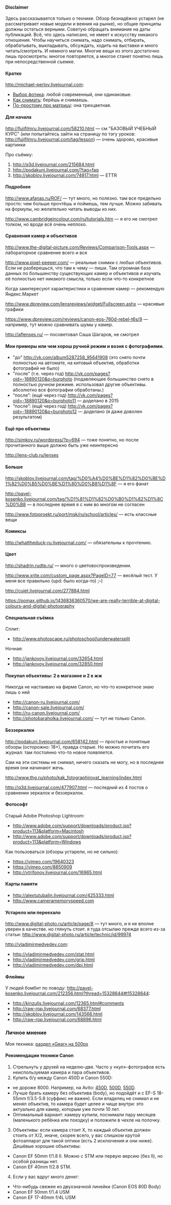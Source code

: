 #### Disclaimer

Здесь рассказывается только о технике. Обзор безнадёжно устарел (не рассматривает новые модели и веяния на рынке), но общие принципы должны остаться верными. Советую обращать внимание на даты публикаций.
Всё, что здесь написано, не имеет к искусству никакого отношения.
Чтобы научиться снимать, надо снимать, отбирать, обрабатывать, выкладывать, обсуждать, ходить на выставки и много читать/смотреть. И немного магии.
Многие вещи из этого достаточно лишь просмотреть: многое повторяется, а многое станет понятно лишь при непосредственной съемке.



#### Кратко
<http://michael-perlov.livejournal.com>:
* [Выбор фотика](http://michael-perlov.livejournal.com/147177.html): любой современный, они одинаковые.
* [Как снимать](http://michael-perlov.livejournal.com/145756.html): берёшь и снимаешь.
* [По-простому про матрицу](http://michael-perlov.livejournal.com/150800.html): она трехцветная.



#### Для начала

<http://fujifilmru.livejournal.com/58210.html> — см "БАЗОВЫЙ УЧЕБНЫЙ КУРС" (или попытайтесь зайти на страницу по тэгу уроков: http://fujifilmru.livejournal.com/tag/lesson) — очень здорово, красивые картинки

Про съёмку:
1. <http://q3d.livejournal.com/215684.html>
2. <http://podakuni.livejournal.com/?tag=faq>
3. <http://skoblov.livejournal.com/74817.html> — ETTR



#### Подробнее

<http://www.afanas.ru/ROF/> — тут много, но полезно. там все предельно просто: чем больше прочтёшь и поймешь, тем лучше. Можно забивать на формулы, но желательно читать выводы из них.

<http://www.cambridgeincolour.com/ru/tutorials.htm> — я его не смотрел толком, но вроде всё очень неплохо.



#### Сравнения камер и объективов

<http://www.the-digital-picture.com/Reviews/Comparison-Tools.aspx> — лабораторное сравнение всего и вся

<http://www.pixel-peeper.com/> — реальные снимки с любых объективов. Если не разберешься, что там к чему — пиши. Там огромная база данных по большинству существующих камер и объективов и изучать её полностью нет никакого смысла, только если что-то конкретное

Когда заинтересуют характеристики и сравнение камер — рекомендую Яндекс.Маркет

<http://www.dpreview.com/lensreviews/widget/Fullscreen.ashx> — красивые графики

<https://www.dpreview.com/reviews/canon-eos-760d-rebel-t6s/9> — например, тут можно сравнивать шумы у камер.

<http://aflenses.ru/> — посоветовал Саша Шагаров, не смотрел



#### Мои примеры или чем хорош ручной режим и возня с фотографиями.

* "до" <http://vk.com/album5287258_95641908> (это снято почти полностью на автомате, на китовый объектив, обработки фотографий не было)
* "после" (т.е. через год) <http://vk.com/pages?oid=-18890120&p=burphoto>
(подавляющее большинство снято в полностью ручном режиме. использовал другие объективы. абсолютно все фотографии обработаны.)
* “после”: (ещё через год) <http://vk.com/pages?oid=-18890120&p=burphoto11> — доделано в 2015
* “после”: (ещё через год) <http://vk.com/pages?oid=-18890120&p=burphoto12> — доделано (я даже доволен результатом)



#### Ещё про объективы

<http://simkov.ru/wordpress/?p=694> — тоже понятно, но после прочитанного выше должно быть уже неинтересно

<http://lens-club.ru/lenses>



#### Больше

<http://skoblov.livejournal.com/tag/%D0%A4%D0%BE%D1%82%D0%BE%D1%82%D0%B5%D0%BE%D1%80%D0%B8%D1%8F> — я его фанат

<http://pavel-kosenko.livejournal.com/tag/%D1%81%D1%82%D0%B0%D1%82%D1%8C%D0%B8> — в последнее время я с ним во многом не согласен

<http://www.fotoproekt.ru/port/msk/ru/school/articles/> — есть классные вещи



#### Комиксы

<http://whattheduck-ru.livejournal.com/> — обязательны к прочтению.



#### Цвет

<http://shadrin.rudtp.ru/> — много о цветовоспроизведении.

<http://www.xrite.com/custom_page.aspx?PageID=77> — весёлый тест. У меня все правильно (upd: было когда-то) ;–)

<http://cuiet.livejournal.com/277884.html>

<https://pomax.github.io/1436836360570/we-are-really-terrible-at-digital-colours-and-digital-photography>



#### Специальная съёмка
Сплит:
* <http://www.photoscape.ru/photoschool/underwatersplit>

Ночная:
* <http://jankovoy.livejournal.com/32654.html>
* <http://jankovoy.livejournal.com/32850.html>



#### Покупал объективы: 2 в магазине и 2 в жж

Никогда не настаиваю на фирме Canon, но что-то конкретное знаю лишь о ней
* <http://canon-ru.livejournal.com/>
* <http://canon-sale.livejournal.com/>
* <http://ru-canon.livejournal.com/>
* <http://photobaraholka.livejournal.com/> — тут не только Canon.



#### Беззеркалки

<http://podakuni.livejournal.com/658142.html> — простые и понятные обзоры (осторожно: 18+), правда старые. Но можно почитать его журнал: там постоянно что-то новое появляется.

Сам на эти системы не снимал, ничего сказать не могу, но в последнее время они начинают жечь.

<http://www.thg.ru/photo/kak_fotographirovat_learning/index.html>

<http://q3d.livejournal.com/477907.html> — последний из 4 постов о сравнении зеркалок и беззеркалок.



#### Фотософт

Старый Adobe Photoshop Lightroom:
* <http://www.adobe.com/support/downloads/product.jsp?product=113&platform=Macintosh>
* <http://www.adobe.com/support/downloads/product.jsp?product=113&platform=Windows>

Как пользоваться (обзоры устарели, но не сильно):
* <https://vimeo.com/19640323>
* <https://vimeo.com/8850909>
* <http://vtrifonov.livejournal.com/16965.html>



#### Карты памяти

* <http://alextutubalin.livejournal.com/425333.html>
* <http://www.cameramemoryspeed.com>



#### Устарело или переехало

<http://www.digital-photo.ru/article/page/8> — тут много, и я не вполне уверен в качестве. но глянуть стоит. я туда отсылаю прежде всего из-за статьи: <http://www.digital-photo.ru/article/technic/id/99974>

<http://vladimirmedvedev.com>:
* <http://vladimirmedvedev.com/stat.html>
* <http://vladimirmedvedev.com/grip.html>
* <http://vladimirmedvedev.com/dpi.html>

#### Флеймы

У людей бомбит по поводу: <http://pavel-kosenko.livejournal.com/212356.html?thread=15328644#t15328644>:
* <http://kinzulis.livejournal.com/12365.html#comments>
* <http://raw-rpp.livejournal.com/68377.html>
* <http://skoblov.livejournal.com/143566.html>
* <http://raw-rpp.livejournal.com/68896.html>


### Личное мнение
Моя техника: [раздел «Gear» на 500px](https://500px.com/burmisha/about)

#### Рекомендации техники Canon
1. Стрельнуть у друзей на неделю–две. Часто у «кул»-фотографов есть неиспользуемая камера и пара объективов.
2. Купить б/у между Canon 450D и Canon 550D:
  * не дороже 8000. Например, на Avito: [450D](https://www.avito.ru/moskva/fototehnika/zerkalnye_fotoapparaty?user=1&q=Canon+450D), [500D](https://www.avito.ru/moskva/fototehnika/zerkalnye_fotoapparaty?user=1&q=Canon+500D), [550D](https://www.avito.ru/moskva/fototehnika/zerkalnye_fotoapparaty?user=1&q=Canon+550D).
  * Лучше брать камеру без объектива (body), но подойдёт и с EF-S 18-55mm f/3.5-5.6 (суффикс не важен). Если владелец не снимал и не менял объектив, то камера будет целее и чище внутри: это актуально для камер, которым уже почти 10 лет.
  * Оптимальный вариант: камеру купили, поснимали пару месяцев (маленького ребёнка или поездку) и положили в чехле на полочку.
3. Объективы: если камера стоит X, то каждый объектив должен стоить от X/2, иначе, скорее всего, у вас слишком крутой фотоаппарат для такой оптики (есть 2 исключения и они ниже).
   Дешёвые хорошие объективы:
  * Canon EF 50mm f/1.8 II. Можно с STM или первую версию (без II), но особой разницы нет.
  * Canon EF 40mm f/2.8 STM.
4. Если у вас вдруг много денег:
  * Что-нибудь свежее из двухзначной линейки (Canon EOS 80D Body)
  * Canon EF 50mm f/1.4 USM
  * Canon EF 17-40mm f/4L USM

